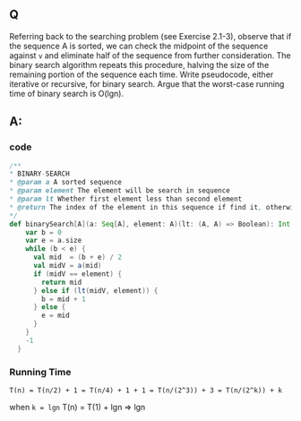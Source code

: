 ## Q
Referring back to the searching problem (see Exercise 2.1-3), observe that if the sequence A is sorted, we can check the midpoint of the sequence against `v` and eliminate half of the sequence from further consideration. The binary search algorithm repeats this procedure, halving the size of the remaining portion of the sequence each time. Write pseudocode, either iterative or recursive, for binary search. Argue that the worst-case running time of binary search is O(lgn).

## A:

### code
```Scala
/**
* BINARY-SEARCH
* @param a A sorted sequence
* @param element The element will be search in sequence
* @param lt Whether first element less than second element
* @return The index of the element in this sequence if find it, otherwise return -1.
*/
def binarySearch[A](a: Seq[A], element: A)(lt: (A, A) => Boolean): Int = {
    var b = 0
    var e = a.size
    while (b < e) {
      val mid  = (b + e) / 2
      val midV = a(mid)
      if (midV == element) {
        return mid
      } else if (lt(midV, element)) {
        b = mid + 1
      } else {
        e = mid
      }
    }
    -1
  }
```

### Running Time

`T(n) = T(n/2) + 1 = T(n/4) + 1 + 1 = T(n/(2^3)) + 3 = T(n/(2^k)) + k`

when `k = lgn` T(n) = T(1) + lgn => lgn

